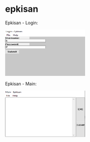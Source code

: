 # epkisan
Epkisan - Login:
<p>
  <img width="260" height="150" src="https://raw.githubusercontent.com/jq6/epkisan/main/login-epkisan.png">
</p>
Epkisan - Main:
<p>
  <img width="260" height="150" src="https://raw.githubusercontent.com/jq6/epkisan/main/main_epkisan.png">
</p>



